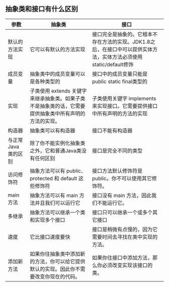 ## 抽象类和接口有什么区别

| 参数                 | 抽象类                                                       | 接口                                                         |
| -------------------- | ------------------------------------------------------------ | ------------------------------------------------------------ |
| 默认的方法实现       | 它可以有默认的方法实现                                       | 接口完全是抽象的。它根本不存在方法的实现。JDK1.8之后，在接口中可以提供实体方法，实体方法必须使用static/default修饰 |
| 成员变量             | 抽象类中的成员变量可以是各种类型的                           | 接口中的成员变量只能是public static final类型的              |
| 实现                 | 子类使用 extends 关键字来继承抽象类。如果子类不是抽象类的话，它需要提供抽象类中所有声明的方法的实现。 | 子类使用关键字 implements 来实现接口。它需要提供接口中所有声明的方法的实现 |
| 构造器               | 抽象类可以有构造器                                           | 接口不能有构造器                                             |
| 与正常 Java 类的区别 | 除了你不能实例化抽象类之外，它和普通Java类没有任何区别       | 接口是完全不同的类型                                         |
| 访问修饰符           | 抽象方法可以有 public、protected 和 default 这些修饰符       | 接口方法默认修饰符是 public。你不可以使用其它修饰符。        |
| main 方法            | 抽象方法可以有 main 方法并且我们可以运行它                   | 接口没有 main 方法，因此我们不能运行它。                     |
| 多继承               | 抽象方法可以继承一个类和实现多个接口                         | 接口只可以继承一个或多个其它接口                             |
| 速度                 | 它比接口速度要快                                             | 接口是稍微有点慢的，因为它需要时间去寻找在类中实现的方法。   |
| 添加新方法           | 如果你往抽象类中添加新的方法，你可以给它提供默认的实现。因此你不需要改变你现在的代码。 | 如果你往接口中添加方法，那么你必须改变实现该接口的类。       |



